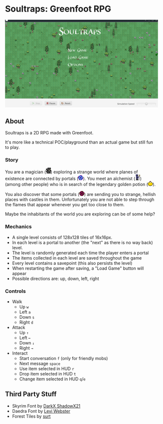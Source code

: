 # Soultraps: Greenfoot RPG

![Screenshot of first level](screenshot.gif)

## About

Soultraps is a 2D RPG made with Greenfoot. 

It's more like a technical POC/playground than an actual game but still fun to play.

### Story

You are a magician (![player image](src/main/resources/images/player/player_walking1.png)) exploring a strange world where planes of existence are connected by portals (![player image](src/main/resources/images/portal/portal1.png)). You meet an alchemist (![player image](src/main/resources/images/alchemist/alchemist.png)) (among other people) who is in search of the legendary golden potion (![player image](src/main/resources/images/golden-potion.png)). 

You also discover that some portals (![player image](src/main/resources/images/hell/portal/portal1.png)) are sending you to strange, hellish places with castles in them. Unfortunately you are not able to step through the flames that appear whenever you get too close to them.

Maybe the inhabitants of the world you are exploring can be of some help?  

### Mechanics

- A single level consists of 128x128 tiles of 16x16px.
- In each level is a portal to another (the "next" as there is no way back) level.
- The level is randomly generated each time the player enters a portal
- The items collected in each level are saved throughout the game
- Every level contains a savepoint (this also persists the level)
- When restarting the game after saving, a "Load Game" button will appear
- Possible directions are: up, down, left, right

### Controls

- Walk
    - Up `w`
    - Left `a`
    - Down `s`
    - Right `d`
- Attack
    - Up `↑`
    - Left `←`
    - Down `↓`
    - Right `→` 
- Interact
    - Start conversation `f` (only for friendly mobs)
    - Next message `space`
    - Use item selected in HUD `r`
    - Drop item selected in HUD `t`
    - Change item selected in HUD `q`/`e`

## Third Party Stuff

- Skyrim Font by [DarkX ShadowX21](https://www.dafont.com/de/darkx-shadowx21.d5582)
- Daedra Font by [Levi Webster](https://www.dafont.com/de/levi-webster.d7357)
- Forest Tiles by [surt](https://opengameart.org/users/surt)